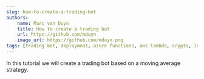 ```yaml
---
slug: how-to-create-a-trading-bot
authors:
    name: Marc van Duyn
    title: How to create a trading bot
    url: https://github.com/mduyn
    image_url: https://github.com/mduyn.png
tags: [trading bot, deployment, azure functions, aws lambda, crypto, investing algorithm, investing algorithm framework]
---
```


In this tutorial we will create a trading bot based on a moving average strategy.


